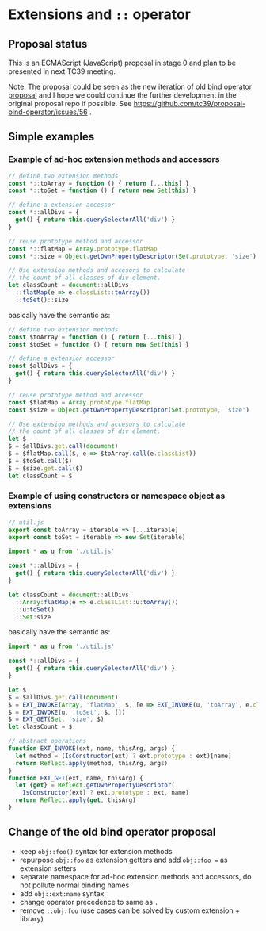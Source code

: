 # Extensions and `::` operator

## Proposal status

This is an ECMAScript (JavaScript) proposal in stage 0 and plan to be presented in next TC39 meeting.

Note: The proposal could be seen as the new iteration of old [bind operator proposal](https://github.com/tc39/proposal-bind-operator) and I hope we could continue the further development in the original proposal repo if possible. See https://github.com/tc39/proposal-bind-operator/issues/56 .

## Simple examples

### Example of ad-hoc extension methods and accessors
```js
// define two extension methods
const *::toArray = function () { return [...this] }
const *::toSet = function () { return new Set(this) }

// define a extension accessor
const *::allDivs = {
  get() { return this.querySelectorAll('div') }
}

// reuse prototype method and accessor
const *::flatMap = Array.prototype.flatMap
const *::size = Object.getOwnPropertyDescriptor(Set.prototype, 'size')

// Use extension methods and accesors to calculate
// the count of all classes of div element.
let classCount = document::allDivs
  ::flatMap(e => e.classList::toArray())
  ::toSet()::size
```

basically have the semantic as:

```js
// define two extension methods
const $toArray = function () { return [...this] }
const $toSet = function () { return new Set(this) }

// define a extension accessor
const $allDivs = {
  get() { return this.querySelectorAll('div') }
}

// reuse prototype method and accessor
const $flatMap = Array.prototype.flatMap
const $size = Object.getOwnPropertyDescriptor(Set.prototype, 'size')

// Use extension methods and accesors to calculate
// the count of all classes of div element.
let $
$ = $allDivs.get.call(document)
$ = $flatMap.call($, e => $toArray.call(e.classList))
$ = $toSet.call($)
$ = $size.get.call($)
let classCount = $
```

### Example of using constructors or namespace object as extensions

```js
// util.js
export const toArray = iterable => [...iterable]
export const toSet = iterable => new Set(iterable)
```

```js
import * as u from './util.js'

const *::allDivs = {
  get() { return this.querySelectorAll('div') }
}

let classCount = document::allDivs
  ::Array:flatMap(e => e.classList::u:toArray())
  ::u:toSet()
  ::Set:size
```

basically have the semantic as:

```js
import * as u from './util.js'

const *::allDivs = {
  get() { return this.querySelectorAll('div') }
}

let $
$ = $allDivs.get.call(document)
$ = EXT_INVOKE(Array, 'flatMap', $, [e => EXT_INVOKE(u, 'toArray', e.classList, [])])
$ = EXT_INVOKE(u, 'toSet', $, [])
$ = EXT_GET(Set, 'size', $)
let classCount = $

// abstract operations
function EXT_INVOKE(ext, name, thisArg, args) {
  let method = (IsConstructor(ext) ? ext.prototype : ext)[name]
  return Reflect.apply(method, thisArg, args)
}
function EXT_GET(ext, name, thisArg) {
  let {get} = Reflect.getOwnPropertyDescriptor(
    IsConstructor(ext) ? ext.prototype : ext, name)
  return Reflect.apply(get, thisArg)
}
```

## Change of the old bind operator proposal

- keep `obj::foo()` syntax for extension methods
- repurpose `obj::foo` as extension getters and add `obj::foo =` as extension setters
- separate namespace for ad-hoc extension methods and accessors, do not pollute normal binding names
- add `obj::ext:name` syntax
- change operator precedence to same as `.`
- remove `::obj.foo` (use cases can be solved by custom extension + library)
